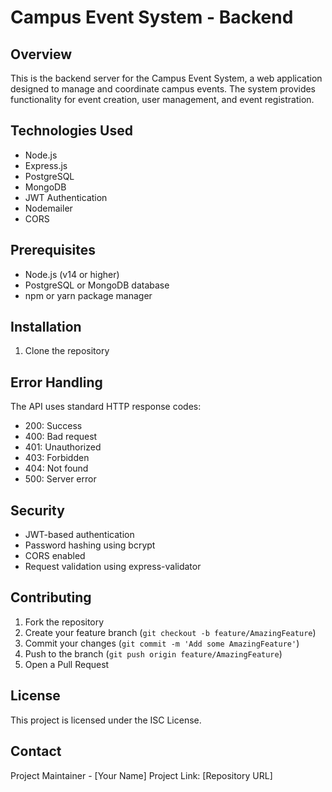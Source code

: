 # Campus Event System - Backend

## Overview
This is the backend server for the Campus Event System, a web application designed to manage and coordinate campus events. The system provides functionality for event creation, user management, and event registration.

## Technologies Used
- Node.js
- Express.js
- PostgreSQL
- MongoDB
- JWT Authentication
- Nodemailer
- CORS

## Prerequisites
- Node.js (v14 or higher)
- PostgreSQL or MongoDB database
- npm or yarn package manager

## Installation

1. Clone the repository

## Error Handling
The API uses standard HTTP response codes:
- 200: Success
- 400: Bad request
- 401: Unauthorized
- 403: Forbidden
- 404: Not found
- 500: Server error

## Security
- JWT-based authentication
- Password hashing using bcrypt
- CORS enabled
- Request validation using express-validator

## Contributing
1. Fork the repository
2. Create your feature branch (`git checkout -b feature/AmazingFeature`)
3. Commit your changes (`git commit -m 'Add some AmazingFeature'`)
4. Push to the branch (`git push origin feature/AmazingFeature`)
5. Open a Pull Request

## License
This project is licensed under the ISC License.

## Contact
Project Maintainer - [Your Name]
Project Link: [Repository URL]